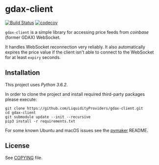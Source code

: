 # gdax-client

[![Build Status](https://travis-ci.org/makerdao/gdax-client.svg?branch=master)](https://travis-ci.org/makerdao/gdax-client)
[![codecov](https://codecov.io/gh/makerdao/gdax-client/branch/master/graph/badge.svg)](https://codecov.io/gh/makerdao/gdax-client)

`gdax-client` is a simple library for accessing price feeds from _coinbase_ (former GDAX) WebSocket.

It handles WebSocket reconnection very reliably. It also automatically expires the price value
if the client isn't able to connect to the WebSocket for at least `expiry` seconds.


## Installation

This project uses *Python 3.6.2*.

In order to clone the project and install required third-party packages please execute:
```
git clone https://github.com/LiquidityProviders/gdax-client.git
cd gdax-client
git submodule update --init --recursive
pip3 install -r requirements.txt
```

For some known Ubuntu and macOS issues see the [pymaker](https://github.com/makerdao/pymaker) README.


## License

See [COPYING](https://github.com/makerdao/gdax-client/blob/master/COPYING) file.
